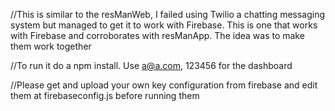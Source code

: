 //This is similar to the resManWeb, I failed using Twilio a chatting messaging system but managed to get it to work with Firebase. This is one that works with Firebase and corroborates with resManApp. The idea was to make them work together

//To run it do a npm install. Use a@a.com, 123456 for the dashboard

//Please get and upload your own key configuration from firebase and edit them at firebaseconfig.js before running them
